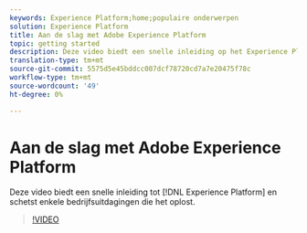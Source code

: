 ```yaml
---
keywords: Experience Platform;home;populaire onderwerpen
solution: Experience Platform
title: Aan de slag met Adobe Experience Platform
topic: getting started
description: Deze video biedt een snelle inleiding op het Experience Platform en schetst de zakelijke uitdagingen die het oplost.
translation-type: tm+mt
source-git-commit: 5575d5e45bddcc007dcf78720cd7a7e20475f78c
workflow-type: tm+mt
source-wordcount: '49'
ht-degree: 0%

---
```



# Aan de slag met Adobe Experience Platform

Deze video biedt een snelle inleiding tot [!DNL Experience Platform] en schetst enkele bedrijfsuitdagingen die het oplost.

>[!VIDEO](https://video.tv.adobe.com/v/32797?quality=12&learn=on)
